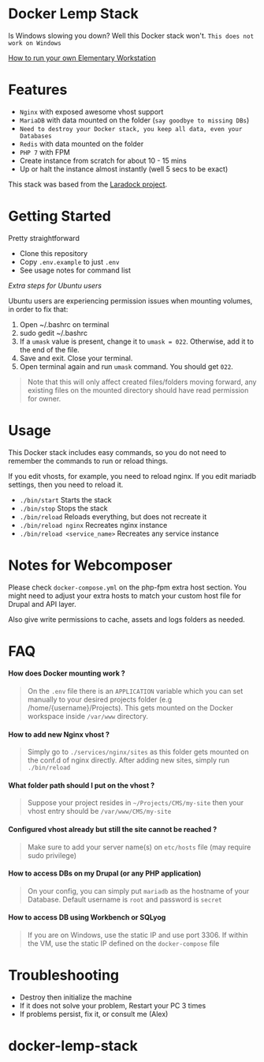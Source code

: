 # Docker Lemp Stack

Is Windows slowing you down? Well this Docker stack won't.
`This does not work on Windows`

[How to run your own Elementary Workstation](docs/elementary.md)

# Features

* `Nginx` with exposed awesome vhost support
* `MariaDB` with data mounted on the folder (`say goodbye to missing DBs`)
* `Need to destroy your Docker stack, you keep all data, even your Databases`
* `Redis` with data mounted on the folder
* `PHP 7` with FPM
* Create instance from scratch for about 10 - 15 mins
* Up or halt the instance almost instantly (well 5 secs to be exact)

This stack was based from the [Laradock project](https://github.com/laradock/laradock).

# Getting Started

Pretty straightforward

* Clone this repository
* Copy `.env.example` to just `.env`
* See usage notes for command list

*Extra steps for Ubuntu users*

Ubuntu users are experiencing permission issues when mounting volumes, in order to fix that:
1. Open ~/.bashrc on terminal
2. sudo gedit ~/.bashrc
3. If a `umask` value is present, change it to `umask = 022`. Otherwise, add it to the end of the file.
4. Save and exit. Close your terminal.
5. Open terminal again and run `umask` command. You should get `022`.

> Note that this will only affect created files/folders moving forward, any existing files on the mounted directory should have read permission for owner.

# Usage

This Docker stack includes easy commands, so you do not need to remember the
commands to run or reload things.

If you edit vhosts, for example, you need to reload nginx. If you edit mariadb
settings, then you need to reload it.

* `./bin/start` Starts the stack
* `./bin/stop` Stops the stack
* `./bin/reload` Reloads everything, but does not recreate it
* `./bin/reload nginx` Recreates nginx instance
* `./bin/reload <service_name>` Recreates any service instance

# Notes for Webcomposer

Please check `docker-compose.yml` on the php-fpm extra host section. You might
need to adjust your extra hosts to match your custom host file for Drupal and
API layer.

Also give write permissions to cache, assets and logs folders as needed.

# FAQ

#### How does Docker mounting work ?

> On the `.env` file there is an `APPLICATION` variable which you can set manually to your desired projects folder (e.g /home/{username}/Projects).
> This gets mounted on the Docker workspace inside `/var/www` directory.

#### How to add new Nginx vhost ?

> Simply go to `./services/nginx/sites` as this folder gets mounted on the conf.d of nginx directly. After adding new sites, simply run `./bin/reload`

#### What folder path should I put on the vhost ?

> Suppose your project resides in `~/Projects/CMS/my-site` then your vhost entry should be `/var/www/CMS/my-site`

#### Configured vhost already but still the site cannot be reached ?

> Make sure to add your server name(s) on `etc/hosts` file (may require sudo privilege)

#### How to access DBs on my Drupal (or any PHP application)

> On your config, you can simply put `mariadb` as the hostname of your Database. Default username is `root` and password is `secret`

#### How to access DB using Workbench or SQLyog

> If you are on Windows, use the static IP and use port 3306. If within the VM, use the static IP defined on the `docker-compose` file

# Troubleshooting

* Destroy then initialize the machine
* If it does not solve your problem, Restart your PC 3 times
* If problems persist, fix it, or consult me (Alex)
# docker-lemp-stack

